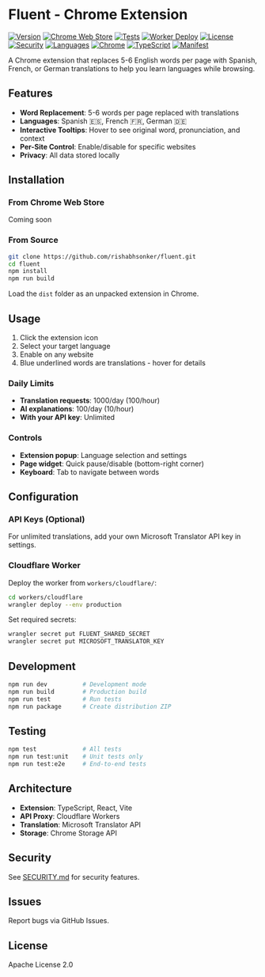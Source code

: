 # Fluent - Chrome Extension

[![Version](https://img.shields.io/github/v/release/rishabhsonker/fluent?label=version)](https://github.com/rishabhsonker/fluent/releases)
[![Chrome Web Store](https://img.shields.io/badge/Chrome%20Web%20Store-Coming%20Soon-green.svg)](#)
[![Tests](https://github.com/rishabhsonker/fluent/actions/workflows/test.yml/badge.svg)](https://github.com/rishabhsonker/fluent/actions/workflows/test.yml)
[![Worker Deploy](https://github.com/rishabhsonker/fluent/actions/workflows/cloudflare-worker.yml/badge.svg)](https://github.com/rishabhsonker/fluent/actions/workflows/cloudflare-worker.yml)
[![License](https://img.shields.io/badge/license-Apache%202.0-orange.svg)](LICENSE)
[![Security](https://img.shields.io/badge/security-features-brightgreen.svg)](SECURITY.md)
[![Languages](https://img.shields.io/badge/languages-ES%20%7C%20FR%20%7C%20DE-red.svg)](#features)
[![Chrome](https://img.shields.io/badge/Chrome-88%2B-4285F4.svg)](https://www.google.com/chrome/)
[![TypeScript](https://img.shields.io/badge/TypeScript-5.8-3178C6.svg)](https://www.typescriptlang.org/)
[![Manifest](https://img.shields.io/badge/Manifest-V3-FF6611.svg)](https://developer.chrome.com/docs/extensions/mv3/)

A Chrome extension that replaces 5-6 English words per page with Spanish, French, or German translations to help you learn languages while browsing.

## Features

- **Word Replacement**: 5-6 words per page replaced with translations
- **Languages**: Spanish 🇪🇸, French 🇫🇷, German 🇩🇪
- **Interactive Tooltips**: Hover to see original word, pronunciation, and context
- **Per-Site Control**: Enable/disable for specific websites
- **Privacy**: All data stored locally

## Installation

### From Chrome Web Store
Coming soon

### From Source
```bash
git clone https://github.com/rishabhsonker/fluent.git
cd fluent
npm install
npm run build
```

Load the `dist` folder as an unpacked extension in Chrome.

## Usage

1. Click the extension icon
2. Select your target language
3. Enable on any website
4. Blue underlined words are translations - hover for details

### Daily Limits
- **Translation requests**: 1000/day (100/hour)
- **AI explanations**: 100/day (10/hour)
- **With your API key**: Unlimited

### Controls
- **Extension popup**: Language selection and settings
- **Page widget**: Quick pause/disable (bottom-right corner)
- **Keyboard**: Tab to navigate between words

## Configuration

### API Keys (Optional)
For unlimited translations, add your own Microsoft Translator API key in settings.

### Cloudflare Worker
Deploy the worker from `workers/cloudflare/`:
```bash
cd workers/cloudflare
wrangler deploy --env production
```

Set required secrets:
```bash
wrangler secret put FLUENT_SHARED_SECRET
wrangler secret put MICROSOFT_TRANSLATOR_KEY
```

## Development

```bash
npm run dev          # Development mode
npm run build        # Production build
npm run test         # Run tests
npm run package      # Create distribution ZIP
```

## Testing

```bash
npm test             # All tests
npm run test:unit    # Unit tests only
npm run test:e2e     # End-to-end tests
```

## Architecture

- **Extension**: TypeScript, React, Vite
- **API Proxy**: Cloudflare Workers
- **Translation**: Microsoft Translator API
- **Storage**: Chrome Storage API

## Security

See [SECURITY.md](SECURITY.md) for security features.

## Issues

Report bugs via GitHub Issues.

## License

Apache License 2.0